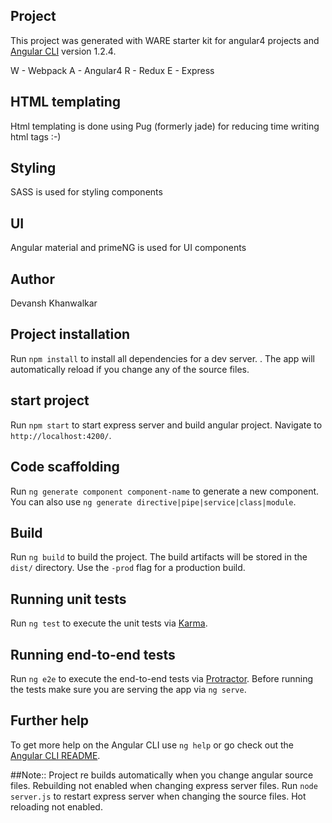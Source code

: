 ## Project
This project was generated with WARE starter kit for angular4 projects and [Angular CLI](https://github.com/angular/angular-cli) version 1.2.4.

W - Webpack
A - Angular4
R - Redux
E - Express

## HTML templating
Html templating is done using Pug (formerly jade) for reducing time writing html tags :-)

## Styling
SASS is used for styling components

## UI
Angular material and primeNG is used for UI components

## Author
Devansh Khanwalkar

## Project installation

Run `npm install` to install all dependencies for a dev server. . The app will automatically reload if you change any of the source files.

## start project

Run `npm start` to start express server and build angular project. Navigate to `http://localhost:4200/`.

## Code scaffolding

Run `ng generate component component-name` to generate a new component. You can also use `ng generate directive|pipe|service|class|module`.

## Build

Run `ng build` to build the project. The build artifacts will be stored in the `dist/` directory. Use the `-prod` flag for a production build.

## Running unit tests

Run `ng test` to execute the unit tests via [Karma](https://karma-runner.github.io).

## Running end-to-end tests

Run `ng e2e` to execute the end-to-end tests via [Protractor](http://www.protractortest.org/).
Before running the tests make sure you are serving the app via `ng serve`.

## Further help

To get more help on the Angular CLI use `ng help` or go check out the [Angular CLI README](https://github.com/angular/angular-cli/blob/master/README.md).


##Note::
Project re builds automatically when you change angular source files. 
Rebuilding not enabled when changing express server files. Run `node server.js` to restart express server when changing the source files.
Hot reloading not enabled.
